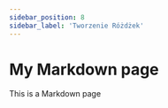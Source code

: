 ```yaml
---
sidebar_position: 8
sidebar_label: 'Tworzenie Różdżek'
---
```



# My Markdown page

This is a Markdown page
